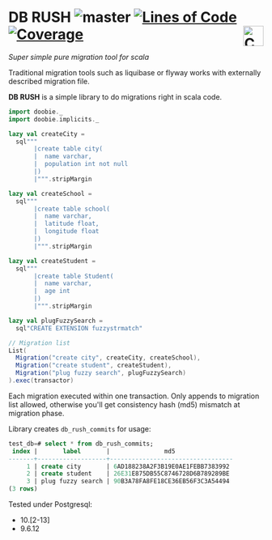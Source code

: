# DB RUSH ![master](https://github.com/oybek/taxi4s/workflows/master/badge.svg) [![Lines of Code](https://sonarcloud.io/api/project_badges/measure?project=oybek_db-rush&metric=ncloc)](https://sonarcloud.io/dashboard?id=oybek_db-rush) [![Coverage](https://sonarcloud.io/api/project_badges/measure?project=oybek_db-rush&metric=coverage)](https://sonarcloud.io/dashboard?id=oybek_db-rush) <a href="https://typelevel.org/cats/"><img src="https://typelevel.org/cats/img/cats-badge.svg" height="40px" align="right" alt="Cats friendly" /></a>

*Super simple pure migration tool for scala*

Traditional migration tools such as liquibase or flyway works with externally
described migration file.

**DB RUSH** is a simple library to do migrations right in scala code.

```scala
import doobie._
import doobie.implicits._

lazy val createCity =
  sql"""
       |create table city(
       |  name varchar,
       |  population int not null
       |)
       |""".stripMargin

lazy val createSchool =
  sql"""
       |create table school(
       |  name varchar,
       |  latitude float,
       |  longitude float
       |)
       |""".stripMargin

lazy val createStudent =
  sql"""
       |create table Student(
       |  name varchar,
       |  age int
       |)
       |""".stripMargin

lazy val plugFuzzySearch =
  sql"CREATE EXTENSION fuzzystrmatch"

// Migration list
List(
  Migration("create city", createCity, createSchool),
  Migration("create student", createStudent),
  Migration("plug fuzzy search", plugFuzzySearch)
).exec(transactor)
```

Each migration executed within one transaction.
Only appends to migration list allowed, otherwise you'll get consistency
hash (md5) mismatch at migration phase.

Library creates `db_rush_commits` for usage:
```sql
test_db=# select * from db_rush_commits;
 index |       label       |               md5
-------+-------------------+----------------------------------
     1 | create city       | 6AD188238A2F3B19E0AE1FEBB7383992
     2 | create student    | 26E31E875DB55C8746728D6B789289BE
     3 | plug fuzzy search | 90B3A78FA8FE18CE36EB56F3C3A54494
(3 rows)
```

Tested under Postgresql:

* 10.[2-13]
* 9.6.12

